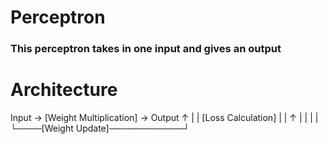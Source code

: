 # Perceptron

### This perceptron takes in one input and gives an output

# Architecture

Input → [Weight Multiplication] → Output
   ↑                               |
   |          [Loss Calculation]   |
   |                ↑              |
   |                |              |
   └────[Weight Update]────────────┘
